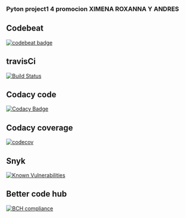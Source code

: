 ### Pyton project1 4 promocion XIMENA  ROXANNA Y ANDRES

## Codebeat
[![codebeat badge](https://codebeat.co/badges/457dad67-7a79-4458-a454-1c4c7917eda1)](https://codebeat.co/projects/github-com-andrewsbrs54-factoruv-master)
## travisCi
[![Build Status](https://travis-ci.org/andrewsbrs54/factoruv.svg?branch=master)](https://travis-ci.org/andrewsbrs54/factoruv)

## Codacy code
[![Codacy Badge](https://api.codacy.com/project/badge/Grade/c5902791788b4019909ff6caaa7b20da)](https://www.codacy.com/app/roxannasabando/factoruv?utm_source=github.com&amp;utm_medium=referral&amp;utm_content=andrewsbrs54/factoruv&amp;utm_campaign=Badge_Grade)

## Codacy coverage
[![codecov](https://codecov.io/gh/andrewsbrs54/factoruv/branch/master/graph/badge.svg)](https://codecov.io/gh/andrewsbrs54/factoruv)

## Snyk
[![Known Vulnerabilities](https://snyk.io/test/github/andrewsbrs54/proyecto2/badge.svg?targetFile=requirements.txt)](https://snyk.io/test/github/andrewsbrs54/proyecto2?targetFile=requirements.txt)

## Better code hub
[![BCH compliance](https://bettercodehub.com/edge/badge/andrewsbrs54/factoruv?branch=master)](https://bettercodehub.com/)
